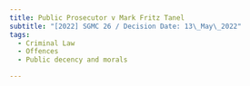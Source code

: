 ```yaml
---
title: Public Prosecutor v Mark Fritz Tanel
subtitle: "[2022] SGMC 26 / Decision Date: 13\_May\_2022"
tags:
  - Criminal Law
  - Offences
  - Public decency and morals

---
```

